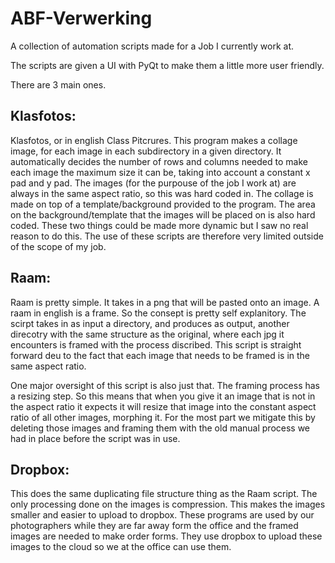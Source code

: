 # ABF-Verwerking
A collection of automation scripts made for a Job I currently work at.

The scripts are given a UI with PyQt to make them a little more user friendly.

There are 3 main ones.

## Klasfotos:
Klasfotos, or in english Class Pitcrures. This program makes a collage image, for each image in each subdirectory in a given directory. It automatically decides the number of rows and columns needed to make each image the maximum size it can be, taking into account a constant x pad and y pad. The images (for the purpouse of the job I work at) are always in the same aspect ratio, so this was hard coded in. The collage is made on top of a template/background provided to the program. The area on the background/template that the images will be placed on is also hard coded. These two things could be made more dynamic but I saw no real reason to do this. The use of these scripts are therefore very limited outside of the scope of my job.

## Raam:
Raam is pretty simple. It takes in a png that will be pasted onto an image. A raam in english is a frame. So the consept is pretty self explanitory. The scirpt takes in as input a directory, and produces as output, another direcotry with the same structure as the original, where each jpg it encounters is framed with the process discribed. This script is straight forward deu to the fact that each image that needs to be framed is in the same aspect ratio.

One major oversight of this script is also just that. The framing process has a resizing step. So this means that when you give it an image that is not in the aspect ratio it expects it will resize that image into the constant aspect ratio of all other images, morphing it. For the most part we mitigate this by deleting those images and framing them with the old manual process we had in place before the script was in use.

## Dropbox:
This does the same duplicating file structure thing as the Raam script. The only processing done on the images is compression. This makes the images smaller and easier to upload to dropbox. These programs are used by our photographers while they are far away form the office and the framed images are needed to make order forms. They use dropbox to upload these images to the cloud so we at the office can use them.
